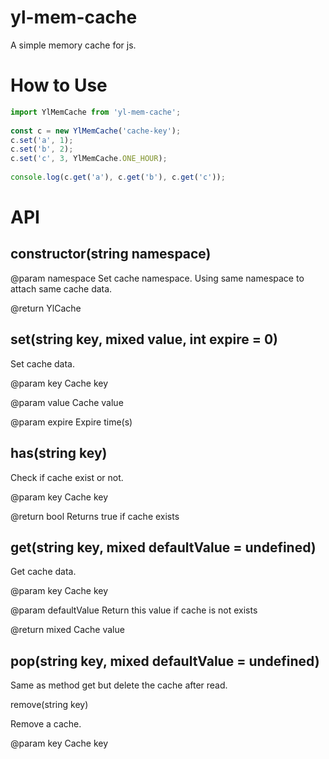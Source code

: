# yl-mem-cache

A simple memory cache for js.

# How to Use
```javascript
import YlMemCache from 'yl-mem-cache';
 
const c = new YlMemCache('cache-key');
c.set('a', 1);
c.set('b', 2);
c.set('c', 3, YlMemCache.ONE_HOUR);
 
console.log(c.get('a'), c.get('b'), c.get('c'));
```
# API

## constructor(string namespace)

@param namespace Set cache namespace. Using same namespace to attach same cache data.

@return YlCache

## set(string key, mixed value, int expire = 0)

Set cache data.

@param key Cache key

@param value Cache value

@param expire Expire time(s)

## has(string key)

Check if cache exist or not.

@param key Cache key

@return bool Returns true if cache exists

## get(string key, mixed defaultValue = undefined)

Get cache data.

@param key Cache key

@param defaultValue Return this value if cache is not exists

@return mixed Cache value

## pop(string key, mixed defaultValue = undefined)

Same as method get but delete the cache after read.

remove(string key)

Remove a cache.

@param key Cache key
